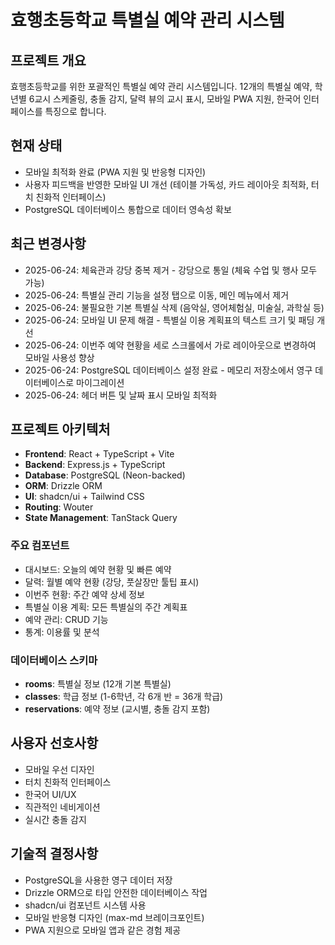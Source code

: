 # 효행초등학교 특별실 예약 관리 시스템

## 프로젝트 개요
효행초등학교를 위한 포괄적인 특별실 예약 관리 시스템입니다. 12개의 특별실 예약, 학년별 6교시 스케줄링, 충돌 감지, 달력 뷰의 교시 표시, 모바일 PWA 지원, 한국어 인터페이스를 특징으로 합니다.

## 현재 상태
- 모바일 최적화 완료 (PWA 지원 및 반응형 디자인)
- 사용자 피드백을 반영한 모바일 UI 개선 (테이블 가독성, 카드 레이아웃 최적화, 터치 친화적 인터페이스)
- PostgreSQL 데이터베이스 통합으로 데이터 영속성 확보

## 최근 변경사항
- 2025-06-24: 체육관과 강당 중복 제거 - 강당으로 통일 (체육 수업 및 행사 모두 가능)
- 2025-06-24: 특별실 관리 기능을 설정 탭으로 이동, 메인 메뉴에서 제거
- 2025-06-24: 불필요한 기본 특별실 삭제 (음악실, 영어체험실, 미술실, 과학실 등)
- 2025-06-24: 모바일 UI 문제 해결 - 특별실 이용 계획표의 텍스트 크기 및 패딩 개선
- 2025-06-24: 이번주 예약 현황을 세로 스크롤에서 가로 레이아웃으로 변경하여 모바일 사용성 향상
- 2025-06-24: PostgreSQL 데이터베이스 설정 완료 - 메모리 저장소에서 영구 데이터베이스로 마이그레이션
- 2025-06-24: 헤더 버튼 및 날짜 표시 모바일 최적화

## 프로젝트 아키텍처
- **Frontend**: React + TypeScript + Vite
- **Backend**: Express.js + TypeScript
- **Database**: PostgreSQL (Neon-backed)
- **ORM**: Drizzle ORM
- **UI**: shadcn/ui + Tailwind CSS
- **Routing**: Wouter
- **State Management**: TanStack Query

### 주요 컴포넌트
- 대시보드: 오늘의 예약 현황 및 빠른 예약
- 달력: 월별 예약 현황 (강당, 풋살장만 툴팁 표시)
- 이번주 현황: 주간 예약 상세 정보
- 특별실 이용 계획: 모든 특별실의 주간 계획표
- 예약 관리: CRUD 기능
- 통계: 이용률 및 분석

### 데이터베이스 스키마
- **rooms**: 특별실 정보 (12개 기본 특별실)
- **classes**: 학급 정보 (1-6학년, 각 6개 반 = 36개 학급)
- **reservations**: 예약 정보 (교시별, 충돌 감지 포함)

## 사용자 선호사항
- 모바일 우선 디자인
- 터치 친화적 인터페이스
- 한국어 UI/UX
- 직관적인 네비게이션
- 실시간 충돌 감지

## 기술적 결정사항
- PostgreSQL을 사용한 영구 데이터 저장
- Drizzle ORM으로 타입 안전한 데이터베이스 작업
- shadcn/ui 컴포넌트 시스템 사용
- 모바일 반응형 디자인 (max-md 브레이크포인트)
- PWA 지원으로 모바일 앱과 같은 경험 제공